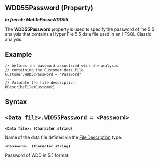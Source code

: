 


## WDD55Password (Property)

***In french: MotDePasseWDD55***
	



<a name="XUse"></a>
<a name="Use"></a>
<a name="description"></a>
The **WDD55Password** property is used to specify the password of the 5.5 analysis that contains a Hyper File 5.5 data file used in an HFSQL Classic analysis.
<a name="Example1"></a>
<a name="sample_code"></a>

## Example


```wl
// Defines the password associated with the analysis 
// containing the Customer data file
Customer.WDD55Password = "Password"
...
// Validate the file description
HDescribeFile(Customer)
```

<a name="XSYNTAX"></a>
<a name="SYNTAX1"></a>

## Syntax

`<Data file>.WDD55Password = <Password>`
---

**`<Data file>: (Character string)`**

Name of the data file defined via the [File Description](../WDLang4/1514065.md) type.

**`<Password>: (Character string)`**

Password of WDD in 5.5 format.  





